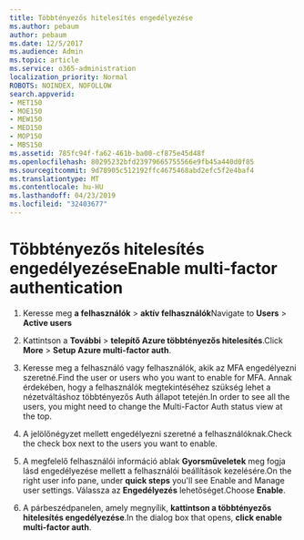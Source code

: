 ```yaml
---
title: Többtényezős hitelesítés engedélyezése
ms.author: pebaum
author: pebaum
ms.date: 12/5/2017
ms.audience: Admin
ms.topic: article
ms.service: o365-administration
localization_priority: Normal
ROBOTS: NOINDEX, NOFOLLOW
search.appverid:
- MET150
- MOE150
- MEW150
- MED150
- MOP150
- MBS150
ms.assetid: 785fc94f-fa62-461b-ba00-cf875e45d48f
ms.openlocfilehash: 80295232bfd23979665755566e9fb45a440d0f85
ms.sourcegitcommit: 9d78905c512192ffc4675468abd2efc5f2e4baf4
ms.translationtype: MT
ms.contentlocale: hu-HU
ms.lasthandoff: 04/23/2019
ms.locfileid: "32403677"
---
```

# <a name="enable-multi-factor-authentication"></a><span data-ttu-id="52f0e-102">Többtényezős hitelesítés engedélyezése</span><span class="sxs-lookup"><span data-stu-id="52f0e-102">Enable multi-factor authentication</span></span>

1. <span data-ttu-id="52f0e-103">Keresse meg **a felhasználók** \> **aktív felhasználók**</span><span class="sxs-lookup"><span data-stu-id="52f0e-103">Navigate to **Users** \> **Active users**</span></span>
    
2. <span data-ttu-id="52f0e-104">Kattintson a **További** \> **telepítő Azure többtényezős hitelesítés**.</span><span class="sxs-lookup"><span data-stu-id="52f0e-104">Click **More** \> **Setup Azure multi-factor auth**.</span></span> 
    
3. <span data-ttu-id="52f0e-105">Keresse meg a felhasználó vagy felhasználók, akik az MFA engedélyezni szeretné.</span><span class="sxs-lookup"><span data-stu-id="52f0e-105">Find the user or users who you want to enable for MFA.</span></span> <span data-ttu-id="52f0e-106">Annak érdekében, hogy a felhasználók megtekintéséhez szükség lehet a nézetváltáshoz többtényezős Auth állapot tetején.</span><span class="sxs-lookup"><span data-stu-id="52f0e-106">In order to see all the users, you might need to change the Multi-Factor Auth status view at the top.</span></span>
    
4. <span data-ttu-id="52f0e-107">A jelölőnégyzet mellett engedélyezni szeretné a felhasználóknak.</span><span class="sxs-lookup"><span data-stu-id="52f0e-107">Check the check box next to the users you want to enable.</span></span>
    
5.  <span data-ttu-id="52f0e-108">A megfelelő felhasználói információ ablak **Gyorsműveletek** meg fogja lásd engedélyezése mellett a felhasználói beállítások kezelésére.</span><span class="sxs-lookup"><span data-stu-id="52f0e-108">On the right user info pane, under **quick steps** you'll see Enable and Manage user settings.</span></span> <span data-ttu-id="52f0e-109">Válassza az **Engedélyezés** lehetőséget.</span><span class="sxs-lookup"><span data-stu-id="52f0e-109">Choose **Enable**.</span></span> 
    
6. <span data-ttu-id="52f0e-110">A párbeszédpanelen, amely megnyílik, **kattintson a többtényezős hitelesítés engedélyezése**.</span><span class="sxs-lookup"><span data-stu-id="52f0e-110">In the dialog box that opens, **click enable multi-factor auth**.</span></span> 
    


